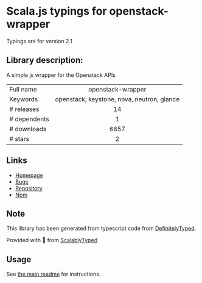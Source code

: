 
# Scala.js typings for openstack-wrapper

Typings are for version 2.1

## Library description:
A simple js wrapper for the Openstack APIs

|                    |                 |
| ------------------ | :-------------: |
| Full name          | openstack-wrapper |
| Keywords           | openstack, keystone, nova, neutron, glance |
| # releases         | 14 |
| # dependents       | 1 |
| # downloads        | 6657 |
| # stars            | 2 |

## Links
- [Homepage](http://github.com/godaddy/node-openstack-wrapper)
- [Bugs](http://github.com/godaddy/node-openstack-wrapper/issues)
- [Repository](https://github.com/godaddy/node-openstack-wrapper)
- [Npm](https://www.npmjs.com/package/openstack-wrapper)
    


## Note
This library has been generated from typescript code from [DefinitelyTyped](https://definitelytyped.org).

Provided with :purple_heart: from [ScalablyTyped](https://github.com/oyvindberg/ScalablyTyped)

## Usage
See [the main readme](../../readme.md) for instructions.


